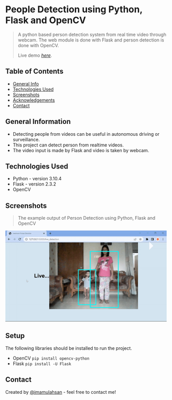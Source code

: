 # People Detection using Python, Flask and OpenCV
> A python based person detection system from real time video through webcam. The web module is done with Flask and person detection is done with OpenCV.
>
> Live demo [_here_](https://www.youtube.com/@imamulahsan).

## Table of Contents
* [General Info](#general-information)
* [Technologies Used](#technologies-used)
* [Screenshots](#screenshots)
* [Acknowledgements](#acknowledgements)
* [Contact](#contact)

## General Information
- Detecting people from videos can be useful in autonomous driving or surveillance.
- This project can detect person from realtime videos.
- The video input is made by Flask and video is taken by webcam.

## Technologies Used
- Python - version 3.10.4
- Flask - version 2.3.2
- OpenCV

## Screenshots
> The example output of Person Detection using Python, Flask and OpenCV
>
![Example screenshot](https://github.com/imamulahsan/people_detection/blob/main/screenshot.gif)



## Setup
The following libraries should be installed to run the project.
- OpenCV `pip install opencv-python`
- Flask `pip install -U Flask`




## Contact
Created by [@imamulahsan](https://www.youtube.com/@imamulahsan) - feel free to contact me!

